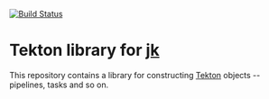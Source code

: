 [![Build Status](https://travis-ci.org/jkcfg/tekton.svg?branch=master)](https://travis-ci.org/jkcfg/tekton)

# Tekton library for [jk](https://jkcfg.github.io/)

This repository contains a library for constructing
[Tekton](https://github.com/tektoncd) objects -- pipelines, tasks and
so on.
